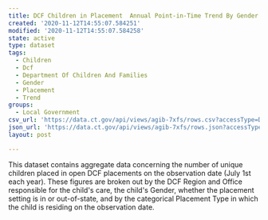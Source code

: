 ```yaml
---
title: DCF Children in Placement  Annual Point-in-Time Trend By Gender
created: '2020-11-12T14:55:07.584251'
modified: '2020-11-12T14:55:07.584258'
state: active
type: dataset
tags:
  - Children
  - Dcf
  - Department Of Children And Families
  - Gender
  - Placement
  - Trend
groups:
  - Local Government
csv_url: 'https://data.ct.gov/api/views/agib-7xfs/rows.csv?accessType=DOWNLOAD'
json_url: 'https://data.ct.gov/api/views/agib-7xfs/rows.json?accessType=DOWNLOAD'
layout: post

---
```

This dataset contains aggregate data concerning the number of unique children placed in open DCF placements on the observation date (July 1st each year).  These figures are broken out by the DCF Region and Office responsible for the child's care, the child's Gender, whether the placement setting is in or out-of-state, and by the categorical Placement Type in which the child is residing on the observation date.
